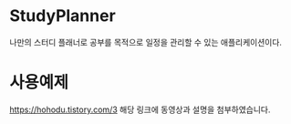 # StudyPlanner
나만의 스터디 플래너로 공부를 목적으로 일정을 관리할 수 있는 애플리케이션이다.

# 사용예제
https://hohodu.tistory.com/3 해당 링크에 동영상과 설명을 첨부하였습니다.

# 
